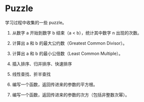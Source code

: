 # Puzzle

学习过程中收集的一些 puzzle。

1. 从数字 a 开始到数字 b 结束（a < b），统计其中数字 n 出现的次数。

2. 计算出 a 和 b 的最大公约数（Greatest Common Divisor）。

3. 计算出 a 和 b 的最小公倍数（Least Common Multiple）。

4. 插入排序、归并排序、快速排序

5. 线性查找、折半查找

6. 编写一个函数，返回传进来的参数的平方根。

7. 编写一个函数，返回传进来的参数的次方（包括非整数次幂）。
